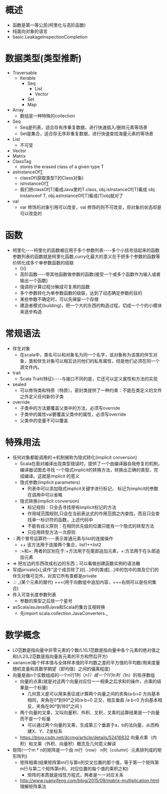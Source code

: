 # 概述
- 函数是第一等公民(柯里化与高阶函数)
- 纯面向对象的语言
- basic.LeakageInspectionCompletion
# 数据类型(类型推断)
- Traversable
    - Iterable
        - Seq
            - List
            - Vector
        - Set
        - Map
- Array
    - 数组是一种特殊的collection
- Seq
    - Seq是列表，适合存有序重复数据，进行快速插入/删除元素等场景
    - Set是集合，适合存无序非重复数据，进行快速查找海量元素的等场景
- List
    - 不可变
- Vector
- Matrix
- ClassTag
    - stores the erased class of a given type T
- asInstanceOf[T](将对象类型强制转换为T类型)
    - classOf(获取类型T的Class对象)
    - isInstanceOf[T](判断对象是否为T类型的实例)
    - 我们把classOf[T]看成Java里的T.class, obj.isInstanceOf[T]看成 obj instanceof T, obj.asInstanceOf[T]看成(T)obj就对了
- val
    - var 修饰的对象引用可以改变，val 修饰的则不可改变，但对象的状态却是可以改变的
# 函数
- 柯里化----柯里化的函数被应用于多个参数列表----多个小括号括起来的函数参数列表的函数就是柯里化函数,curry化最大的意义在于把多个参数的函数等价转化成多个单参数函数的级联
    - ()()
    - 高阶函数----带其他函数做参数的函数(接受一个或多个函数作为输入或者输出一个函数)
    - 强调将计算过程分解成可复用的函数
    - 多个参数转化为单参数函数的级联，达到了动态确定参数的目的
    - 某些参数不确定时，可以先保留一个存根
    - 建造者模式(building)，把一个大的东西的构造过程，切成一个个的小模块来逐步构造
# 常规语法
- 伴生对象
    - 在scala中，类名可以和对象名为同一个名字，该对象称为该类的伴生对象，类和伴生对象可以相互访问他们的私有属性，但是他们必须在同一个源文件内。
- trait
    - Scala Trait(特征)----与接口不同的是，它还可以定义属性和方法的实现
- sealed
    - 可以修饰类和特质（特质）。密封类提供了一种约束：不能在类定义的文件之外定义任何新的子类
- override
    - 子类中的方法要覆盖父类中的方法，必须写override
    - 子类中的属性val要覆盖父类中的属性，必须写override
    - 父类中的变量不可以覆盖
# 特殊用法
- 任何对象都能调用的->机制被称为隐式转化(implicit conversion)
    - Scala在面对编译出现类型错误时，提供了一个由编译器自我修复的机制，编译器试图去寻找
      一个隐式implicit的转换方法，转换出正确的类型，完成编译。这就是implicit 的意义
    - 隐式参数(implicit parameters)
        - 列表中可以添加隐式implicit关键字进行标记， 标记为implicit的参数在调用中可以省略
    - 隐式转换(implicit conversion)
        - 标记规则：只会去寻找带有implicit标记的方法
        - 作用域范围规则,只会在当前表达式的作用范围之内查找，而且只会查找单一标识符的函数，上述代码中
        - 不能有歧义原则：在相同优先级的位置只能有一个隐式的转型方法
        - 只应用转型方法一次原则
- :: 两个冒号运算符----表示普通元素与list的连接操作
    - ++ 该方法用于连接两个集合，list1++list2
    - :+和+: 两者的区别在于:+方法用于在尾部追加元素，+:方法用于在头部追加元素
- =>  把左边的东西改成右边的东西；可以看做创建函数实例的语法糖
- 写成private[x],读作"这个成员除了对[…]中的类或[…]中的包中的类及它们的伴生对像可见外，对其它所有类都是private
- .:: _(某个元素的替代) ++=(用于向数组中追加内容，++=右侧可以是任何集合)
- 传入可变长度参数列表
    - 参数的类型之后放一个星号
- asScala/asJava将Java和Scala的集合互相转换
    - 先import scala.collection.JavaConverters._
# 数学概念
- L0范数是指向量中非零元素的个数/L1(L1范数是指向量中各个元素的绝对值之和)/L2(L2范数是指向量各元素的平方和然后开方)
- variance(每个样本值与全体样本值的平均数之差的平方值的平均数/用来度量随机变量和其数学期望（即均值）之间的偏离程度)
- 向量是由n个实数组成的一个n行1列（n*1）或一个1行n列（1*n）的有序数组
    - 向量的点乘(就是对这两个向量对应位一一相乘之后求和的操作，点乘的结果是一个标量)
        - 几何意义是可以用来表征或计算两个向量之间的夹角(a·b>0    方向基本相同，夹角在0°到90°之间/a·b=0    正交，相互垂直 /a·b<0    方向基本相反，夹角在90°到180°之间 )
    - 两个向量的叉乘，又叫向量积、外积、叉积，叉乘的运算结果是一个向量而不是一个标量
        - 可以通过两个向量的叉乘，生成第三个垂直于a，b的法向量，从而构建X、Y、Z坐标系
    - https://blog.csdn.net/dcrmg/article/details/52416832 向量点乘（内积）和叉乘（外积、向量积）概念及几何意义解读    
- 矩阵(一个m * n的矩阵是一个由 m行（row） n列（column）元素排列成的矩形阵列)
    - 矩阵相乘(结果矩阵第m行与第n列交叉位置的那个值，等于第一个矩阵第m行与第二个矩阵第n列，对应位置的每个值的乘积之和)
        - 矩阵的本质就是线性方程式，两者是一一对应关系
    - http://www.ruanyifeng.com/blog/2015/09/matrix-multiplication.html 理解矩阵乘法
